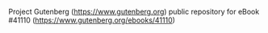 Project Gutenberg (https://www.gutenberg.org) public repository for eBook #41110 (https://www.gutenberg.org/ebooks/41110)
